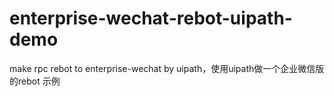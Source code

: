 # enterprise-wechat-rebot-uipath-demo
make rpc rebot to enterprise-wechat by uipath，使用uipath做一个企业微信版的rebot 示例
